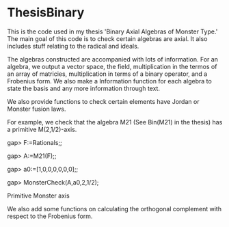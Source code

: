 # ThesisBinary
This is the code used in my thesis 'Binary Axial Algebras of Monster Type.' The main goal of this code is to check certain algebras are axial. It also includes stuff relating to the radical and ideals.


The algebras constructed are accompanied with lots of information. For an algebra, we output a vector space, the field, multiplication in the termos of an array of matricies, multiplication in terms of a binary operator, and a Frobenius form. We also make a Information function for each algebra to state the basis and any more information through text. 

We also provide functions to check certain elements have Jordan or Monster fusion laws. 

For example, we check that the algebra M21 (See Bin(M21) in the thesis) has a primitive M(2,1/2)-axis. 

gap> F:=Rationals;;

gap> A:=M21(F);;

gap> a0:=[1,0,0,0,0,0,0];;

gap> MonsterCheck(A,a0,2,1/2);

Primitive Monster axis

We also add some functions on calculating the orthogonal complement with respect to the Frobenius form. 
